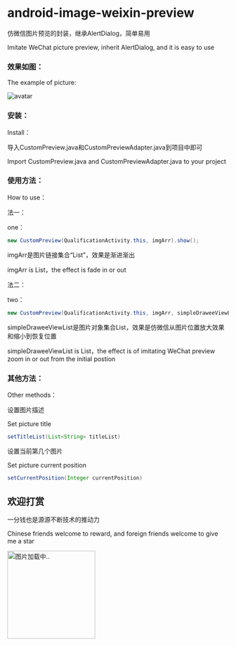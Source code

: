 # android-image-weixin-preview
仿微信图片预览的封装，继承AlertDialog，简单易用

Imitate WeChat picture preview, inherit AlertDialog, and it is easy to use

### 效果如图：

The example of picture:

![avatar](https://images.ylwx365.com/images/mini/63221619318502001.jpg)


### 安装：

Install：

导入CustomPreview.java和CustomPreviewAdapter.java到项目中即可

Import CustomPreview.java and CustomPreviewAdapter.java to your project

### 使用方法：

How to use：

法一：

one：
```java
new CustomPreview(QualificationActivity.this, imgArr).show();
```
imgArr是图片链接集合“List<String>”，效果是渐进渐出
  
imgArr is List<String>，the effect is fade in or out
  
法二：

two：
```java
new CustomPreview(QualificationActivity.this, imgArr, simpleDraweeViewList).show();
```
simpleDraweeViewList是图片对象集合List<SimpleDraweeView>，效果是仿微信从图片位置放大效果和缩小到恢复位置
  
simpleDraweeViewList is List<SimpleDraweeView>，the effect is of imitating WeChat preview zoom in or out from the initial postion
  
### 其他方法：

Other methods：

设置图片描述

Set picture title
```java
setTitleList(List<String> titleList)
```

设置当前第几个图片

Set picture current position
```java
setCurrentPosition(Integer currentPosition)
```

## 欢迎打赏
一分钱也是源源不断技术的推动力

Chinese friends welcome to reward, and foreign friends welcome to give me a star

<img src="https://images.ylwx365.com/images/mini/14911619318881657.jpg" alt="图片加载中.." width="200" />

